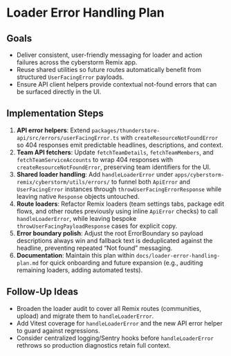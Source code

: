 # Loader Error Handling Plan

## Goals
- Deliver consistent, user-friendly messaging for loader and action failures across the cyberstorm Remix app.
- Reuse shared utilities so future routes automatically benefit from structured `UserFacingError` payloads.
- Ensure API client helpers provide contextual not-found errors that can be surfaced directly in the UI.

## Implementation Steps
1. **API error helpers**: Extend `packages/thunderstore-api/src/errors/userFacingError.ts` with `createResourceNotFoundError` so 404 responses emit predictable headlines, descriptions, and context.
2. **Team API fetchers**: Update `fetchTeamDetails`, `fetchTeamMembers`, and `fetchTeamServiceAccounts` to wrap 404 responses with `createResourceNotFoundError`, preserving team identifiers for the UI.
3. **Shared loader handling**: Add `handleLoaderError` under `apps/cyberstorm-remix/cyberstorm/utils/errors/` to funnel both `ApiError` and `UserFacingError` instances through `throwUserFacingErrorResponse` while leaving native `Response` objects untouched.
4. **Route loaders**: Refactor Remix loaders (team settings tabs, package edit flows, and other routes previously using inline `ApiError` checks) to call `handleLoaderError`, while leaving bespoke `throwUserFacingPayloadResponse` cases for explicit copy.
5. **Error boundary polish**: Adjust the root ErrorBoundary so payload descriptions always win and fallback text is deduplicated against the headline, preventing repeated “Not found” messaging.
6. **Documentation**: Maintain this plan within `docs/loader-error-handling-plan.md` for quick onboarding and future expansion (e.g., auditing remaining loaders, adding automated tests).

## Follow-Up Ideas
- Broaden the loader audit to cover all Remix routes (communities, upload) and migrate them to `handleLoaderError`.
- Add Vitest coverage for `handleLoaderError` and the new API error helper to guard against regressions.
- Consider centralized logging/Sentry hooks before `handleLoaderError` rethrows so production diagnostics retain full context.

